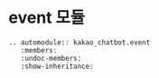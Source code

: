 # event 모듈

```{eval-rst}
.. automodule:: kakao_chatbot.event
   :members:
   :undoc-members:
   :show-inheritance:
```
